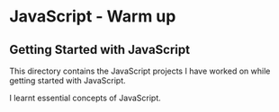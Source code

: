 # JavaScript - Warm up

## Getting Started with JavaScript

This directory contains the JavaScript projects I have worked on while getting started with JavaScript.

I learnt essential concepts of JavaScript.
